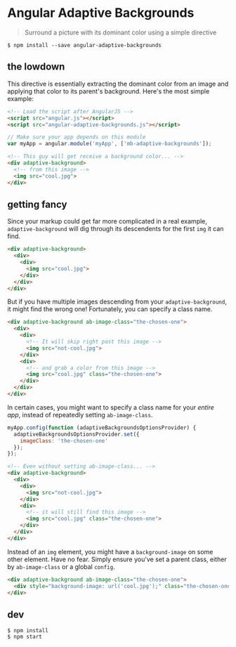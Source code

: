 # Angular Adaptive Backgrounds

> Surround a picture with its dominant color using a simple directive

```shell
$ npm install --save angular-adaptive-backgrounds
```

## the lowdown

This directive is essentially extracting the dominant color from an image and applying that color to its parent's background. Here's the most simple example:

```html
<!-- Load the script after AngularJS -->
<script src="angular.js"></script>
<script src="angular-adaptive-backgrounds.js"></script>
```

```js
// Make sure your app depends on this module
var myApp = angular.module('myApp', ['mb-adaptive-backgrounds']);
```

```html
<!-- This guy will get receive a background color... -->
<div adaptive-background>
  <!-- from this image -->
  <img src="cool.jpg">
</div>
```

## getting fancy

Since your markup could get far more complicated in a real example, `adaptive-background` will dig through its descendents for the first `img` it can find.

```html
<div adaptive-background>
  <div>
    <div>
      <img src="cool.jpg">
    </div>
  </div>
</div>
```

But if you have multiple images descending from your `adaptive-background`, it might find the wrong one! Fortunately, you can specify a class name.

```html
<div adaptive-background ab-image-class="the-chosen-one">
  <div>
    <div>
      <!-- It will skip right past this image -->
      <img src="not-cool.jpg">
    </div>
    <div>
      <!-- and grab a color from this image -->
      <img src="cool.jpg" class="the-chosen-one">
    </div>
  </div>
</div>
```

In certain cases, you might want to specify a class name for your _entire app_, instead of repeatedly setting `ab-image-class`.

```js
myApp.config(function (adaptiveBackgroundsOptionsProvider) {
  adaptiveBackgroundsOptionsProvider.set({
    imageClass: 'the-chosen-one'
  });
});
```

```html
<!-- Even without setting ab-image-class... -->
<div adaptive-background>
  <div>
    <div>
      <img src="not-cool.jpg">
    </div>
    <div>
      <!-- it will still find this image -->
      <img src="cool.jpg" class="the-chosen-one">
    </div>
  </div>
</div>
```

Instead of an `img` element, you might have a `background-image` on some other element. Have no fear. Simply ensure you've set a parent class, either by `ab-image-class` or a global `config`.

```html
<div adaptive-background ab-image-class="the-chosen-one">
  <div style="background-image: url('cool.jpg');" class="the-chosen-one"></div>
</div>
```

## dev

```shell
$ npm install
$ npm start
```
